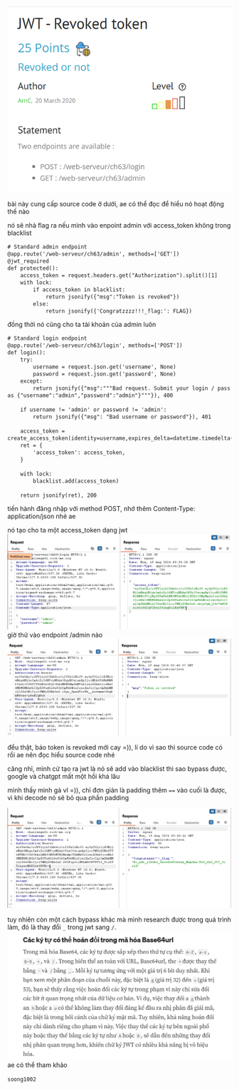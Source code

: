 ![image](../image/22.1.png)

bài này cung cấp source code ở dưới, ae có thể đọc để hiểu nó hoạt động thế nào

nó sẽ nhả flag ra nếu mình vào enpoint admin với access_token không trong blacklist
```
# Standard admin endpoint
@app.route('/web-serveur/ch63/admin', methods=['GET'])
@jwt_required
def protected():
    access_token = request.headers.get("Authorization").split()[1]
    with lock:
        if access_token in blacklist:
            return jsonify({"msg":"Token is revoked"})
        else:
            return jsonify({'Congratzzzz!!!_flag:': FLAG})
```

đồng thời nó cũng cho ta tài khoản của admin luôn
```
# Standard login endpoint
@app.route('/web-serveur/ch63/login', methods=['POST'])
def login():
    try:
        username = request.json.get('username', None)
        password = request.json.get('password', None)
    except:
        return jsonify({"msg":"""Bad request. Submit your login / pass as {"username":"admin","password":"admin"}"""}), 400
 
    if username != 'admin' or password != 'admin':
        return jsonify({"msg": "Bad username or password"}), 401
 
    access_token = create_access_token(identity=username,expires_delta=datetime.timedelta(minutes=3))
    ret = {
        'access_token': access_token,
    }
   
    with lock:
        blacklist.add(access_token)
 
    return jsonify(ret), 200
```
tiến hành đăng nhập với method POST, nhớ thêm Content-Type: application/json nhé ae

nó tạo cho ta một access_token dạng jwt
![image](../image/22.2.png)
giờ thử vào endpoint /admin nào
![image](../image/22.3.png)

đểu thật, báo token is revoked mới cay =)), lí do vì sao thì source code có rồi ae nên đọc hiểu source code nhé

căng nhỉ, mình cứ tạo ra jwt là nó sẽ add vào blacklist thì sao bypass được, google và chatgpt mất một hồi khá lâu

mình thấy mình gà vl =)), chỉ đơn giản là padding thêm `==` vào cuối là được, vì khi decode nó sẽ bỏ qua phần padding

![image](../image/22.4.png)

tuy nhiên còn một cách bypass khác mà mình research được trong quá trình làm, đó là thay đổi `_` trong jwt sang `/`.
![image](../image/22.5.png)
ae có thể tham khảo

`soong1002`


